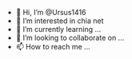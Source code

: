 - 👋 Hi, I’m @Ursus1416
- 👀 I’m interested in  chia net
- 🌱 I’m currently learning ...
- 💞️ I’m looking to collaborate on ...
- 📫 How to reach me ...

<!---
Ursus1416/Ursus1416 is a ✨ special ✨ repository because its `README.md` (this file) appears on your GitHub profile.
You can click the Preview link to take a look at your changes.
--->
